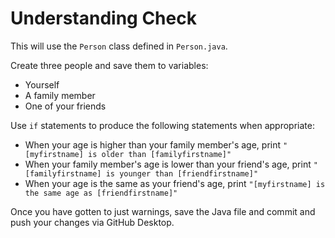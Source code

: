 # Understanding Check

This will use the `Person` class defined in `Person.java`.

Create three people and save them to variables:
- Yourself
- A family member
- One of your friends

Use `if` statements to produce the following statements when appropriate:
- When your age is higher than your family member's age, print `"[myfirstname] is older than [familyfirstname]"`
- When your family member's age is lower than your friend's age, print `"[familyfirstname] is younger than [friendfirstname]"`
- When your age is the same as your friend's age, print `"[myfirstname] is the same age as [friendfirstname]"`

Once you have gotten to just warnings, save the Java file and commit and push your changes via GitHub Desktop.
